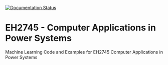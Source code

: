 [![Documentation Status](https://readthedocs.org/projects/eh2745-caps/badge/?version=latest)](http://eh2745-caps.readthedocs.io/en/latest/?badge=latest)

# EH2745 - Computer Applications in Power Systems
Machine Learning Code and Examples for EH2745 Computer Applications in Power Systems

